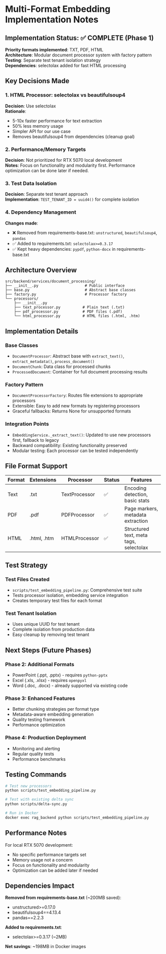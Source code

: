 # Multi-Format Embedding Implementation Notes

## Implementation Status: ✅ COMPLETE (Phase 1)

**Priority formats implemented**: TXT, PDF, HTML  
**Architecture**: Modular document processor system with factory pattern  
**Testing**: Separate test tenant isolation strategy  
**Dependencies**: selectolax added for fast HTML processing  

## Key Decisions Made

### 1. HTML Processor: selectolax vs beautifulsoup4
**Decision**: Use selectolax  
**Rationale**: 
- 5-10x faster performance for text extraction
- 50% less memory usage
- Simpler API for our use case
- Removes beautifulsoup4 from dependencies (cleanup goal)

### 2. Performance/Memory Targets
**Decision**: Not prioritized for RTX 5070 local development  
**Notes**: Focus on functionality and modularity first. Performance optimization can be done later if needed.

### 3. Test Data Isolation 
**Decision**: Separate test tenant approach  
**Implementation**: `TEST_TENANT_ID = uuid4()` for complete isolation

### 4. Dependency Management
**Changes made**:
- ❌ Removed from requirements-base.txt: `unstructured`, `beautifulsoup4`, `pandas`
- ✅ Added to requirements.txt: `selectolax>=0.3.17`
- ✅ Kept heavy dependencies: `pypdf`, `python-docx` in requirements-base.txt

## Architecture Overview

```
src/backend/services/document_processing/
├── __init__.py                     # Public interface
├── base.py                         # Abstract base classes
├── factory.py                      # Processor factory
└── processors/
    ├── __init__.py
    ├── text_processor.py          # Plain text (.txt)
    ├── pdf_processor.py           # PDF files (.pdf)
    └── html_processor.py          # HTML files (.html, .htm)
```

## Implementation Details

### Base Classes
- `DocumentProcessor`: Abstract base with `extract_text()`, `extract_metadata()`, `process_document()`
- `DocumentChunk`: Data class for processed chunks
- `ProcessedDocument`: Container for full document processing results

### Factory Pattern
- `DocumentProcessorFactory`: Routes file extensions to appropriate processors
- Extensible: Easy to add new formats by registering processors
- Graceful fallbacks: Returns None for unsupported formats

### Integration Points
- `EmbeddingService._extract_text()`: Updated to use new processors first, fallback to legacy
- Backward compatibility: Existing functionality preserved
- Modular testing: Each processor can be tested independently

## File Format Support

| Format | Extensions | Processor | Status | Features |
|--------|------------|-----------|--------|----------|
| Text | .txt | TextProcessor | ✅ | Encoding detection, basic stats |
| PDF | .pdf | PDFProcessor | ✅ | Page markers, metadata extraction |
| HTML | .html, .htm | HTMLProcessor | ✅ | Structured text, meta tags, selectolax |

## Test Strategy

### Test Files Created
- `scripts/test_embedding_pipeline.py`: Comprehensive test suite
- Tests processor isolation, embedding service integration
- Creates temporary test files for each format

### Test Tenant Isolation
- Uses unique UUID for test tenant
- Complete isolation from production data
- Easy cleanup by removing test tenant

## Next Steps (Future Phases)

### Phase 2: Additional Formats
- PowerPoint (.ppt, .pptx) - requires `python-pptx`
- Excel (.xls, .xlsx) - requires `openpyxl`
- Word (.doc, .docx) - already supported via existing code

### Phase 3: Enhanced Features
- Better chunking strategies per format type
- Metadata-aware embedding generation
- Quality testing framework
- Performance optimization

### Phase 4: Production Deployment
- Monitoring and alerting
- Regular quality tests
- Performance benchmarks

## Testing Commands

```bash
# Test new processors
python scripts/test_embedding_pipeline.py

# Test with existing delta sync
python scripts/delta-sync.py

# Run in Docker
docker exec rag_backend python scripts/test_embedding_pipeline.py
```

## Performance Notes

For local RTX 5070 development:
- No specific performance targets set
- Memory usage not a concern 
- Focus on functionality and modularity
- Optimization can be added later if needed

## Dependencies Impact

**Removed from requirements-base.txt** (~200MB saved):
- unstructured>=0.17.0
- beautifulsoup4==4.13.4  
- pandas==2.2.3

**Added to requirements.txt**:
- selectolax>=0.3.17 (~2MB)

**Net savings**: ~198MB in Docker images